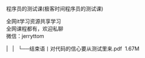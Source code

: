 程序员的测试课(极客时间程序员的测试课)

全网it学习资源共享学习<br>全网课程都有，欢迎私聊<br>微信：jerryttom<br>

| &nbsp;&nbsp;| &nbsp;&nbsp;└──结束语丨对代码的信心要从测试里来.pdf &nbsp;1.67M